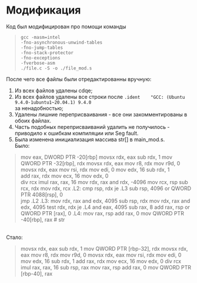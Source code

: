 # Модификация

Код был модифицирован про помощи команды
>     gcc -masm=intel 
>     -fno-asynchronous-unwind-tables
>     -fno-jump-tables
>     -fno-stack-protector 
>     -fno-exceptions 
>     -fverbose-asm 
>     ./file.c -S -o ./file_mod.s
После чего все файлы были отредактированны вручную:

1. Из всех файлов удалены cdqe;
2. Из всех файлов удалены все строки после 
   ```.ident	"GCC: (Ubuntu 9.4.0-1ubuntu1~20.04.1) 9.4.0```
   <br> за ненадобностью;
3. Удалены лишние переприсваивания - все они закомментированы в обоих файлах.
4. Часть подобных переприсваиваний удалить не получилось - приводило к ошибкам компиляции или Seg fault.
5. Была изменена инициализация массива str[] в main_mod.s.
<br> Было:
>  mov	eax, DWORD PTR -20[rbp]
>	movsx	rdx, eax
>	sub	rdx, 1
>	mov	QWORD PTR -32[rbp], rdx
>	movsx	rdx, eax
>	mov	r8, rdx
>	mov	r9d, 0
>	movsx	rdx, eax
>	mov	rsi, rdx
>	mov	edi, 0
>	mov	edx, 16
>	sub	rdx, 1	
>	add	rax, rdx
>	mov	ecx, 16
>	mov	edx, 0	
>	div	rcx	
>	imul	rax, rax, 16
>	mov	rdx, rax
>	and	rdx, -4096
>	mov	rcx, rsp
>	sub	rcx, rdx
>	mov	rdx, rcx
>.L2:
>	cmp	rsp, rdx
>	je	.L3
>	sub	rsp, 4096
>	or	QWORD PTR 4088[rsp], 0	
>	jmp	.L2	
>.L3:
>	mov	rdx, rax
>	and	edx, 4095
>	sub	rsp, rdx
>	mov	rdx, rax
>	and	edx, 4095
>	test	rdx, rdx
>	je	.L4
>	and	eax, 4095
>	sub	rax, 8
>	add	rax, rsp
>	or	QWORD PTR [rax], 0
>.L4:
>	mov	rax, rsp
>	add	rax, 0
>	mov	QWORD PTR -40[rbp], rax	# str

<br>Стало:

>    movsx rdx, eax
>    sub rdx, 1
>    mov QWORD PTR [rbp-32], rdx
>    movsx rdx, eax
>    mov r8, rdx
>    mov r9d, 0
>    movsx rdx, eax
>    mov rsi, rdx
>    mov edi, 0
>    mov edx, 16
>    sub rdx, 1
>    add rax, rdx
>    mov ecx, 16
>    mov edx, 0
>    div rcx
>    imul rax, rax, 16
>    sub rsp, rax
>    mov rax, rsp
>    add rax, 0
>    mov QWORD PTR [rbp-40], rax
